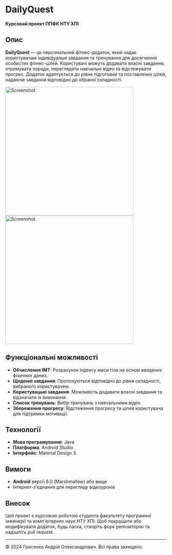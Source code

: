 # DailyQuest

**Курсовий проект ППФК НТУ ХПІ**

## Опис

**DailyQuest** — це персональний фітнес-додаток, який надає користувачам індивідуальні завдання та тренування для досягнення особистих фітнес-цілей. Користувачі можуть додавати власні завдання, отримувати поради, переглядати навчальні відео та відстежувати прогрес. Додаток адаптується до рівня підготовки та поставлених цілей, надаючи завдання відповідно до обраної складності.

<img src="https://github.com/user-attachments/assets/d72ac9b9-74a6-4516-9c6c-a5109c6564ea" alt="Screenshot" width="400"/>
<img src="https://github.com/user-attachments/assets/69c40355-3556-4297-9bd3-d902ce627cb7" alt="Screenshot" width="400"/>


## Функціональні можливості

- **Обчислення ІМТ**: Розрахунок індексу маси тіла на основі введених фізичних даних.
- **Щоденні завдання**: Пропонуються відповідно до рівня складності, вибраного користувачем.
- **Користувацькі завдання**: Можливість додавати власні завдання та відзначати їх виконання.
- **Список тренувань**: Вибір тренувань з навчальними відео.
- **Збереження прогресу**: Відстеження прогресу та цілей користувача для підтримки мотивації.

## Технології

- **Мова програмування**: Java
- **Платформа**: Android Studio
- **Інтерфейс**: Material Design 3


## Вимоги

- **Android** версії 6.0 (Marshmallow) або вище
- Інтернет-з'єднання для перегляду відеоуроків

## Внесок

Цей проект є курсовою роботою студента факультету програмної інженерії та комп'ютерних наук НТУ ХПІ. Щоб покращити або модифікувати додаток, будь ласка, створіть форк репозиторію та надішліть pull request.


---

© 2024 Грисенко Андрій Олександрович. Всі права захищено.
